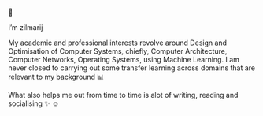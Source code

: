  👋 
 
I’m zilmarij

My academic and professional interests revolve around Design and Optimisation of Computer Systems, chiefly, Computer Architecture, Computer Networks, Operating Systems, using Machine Learning. I am never closed to carrying out some transfer learning across domains that are relevant to my background  :bar_chart:

What also helps me out from time to time is alot of writing, reading and socialising :sparkles: :relaxed:

<!---
zilmarij/zilmarij is a ✨ special ✨ repository because its `README.md` (this file) appears on your GitHub profile.
You can click the Preview link to take a look at your changes.
--->
